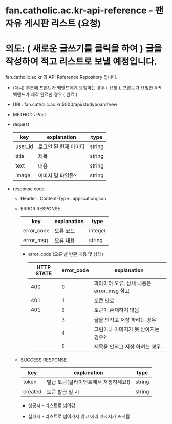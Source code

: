 # fan.catholic.ac.kr-api-reference - 팬 자유 게시판 리스트 (요청)
# 의도: ( 새로운 글쓰기를 클릭을 하여 ) 글을 작성하여 적고 리스트로 보낼 예정입니다.

fan.catholic.ac.kr 의 API Reference Repository 입니다.

- (예시) 부분에 프론트가 백엔드에게 요청하는 경우 ( 요청 ), 프론트가 요청한 API 백엔드가 제작 완료한 경우 ( 완료 )
- URI : fan.catholic.ac.kr:5000/api/studyboard/new
- METHOD : Post

- request

    | key | explanation | type |
    |--- |--- |--- |
    | user_id | 로그인 된 현재 아이디 | string |
    | title | 제목 | string |
    | text | 내용 | string |
    | image | 이미지 및 파일들? | string |
    

- response code
    - Header :
        Content-Type : application/json
    - ERROR RESPONSE
    
        |    key   | explanation |   type  |
        | -------- | ----------- |-------- |
        |error_code| 오류 코드     | integer | 
        |error_msg | 오류 내용  | string  |
        
        - error_code (오류 별 반환 내용 및 상태)
        
            | HTTP STATE | error_code | explanation |
            |----------- | ---------- | ----------- |
            | 400 |0| 파라미터 오류, 상세 내용은 error_msg 참고 |
            | 401 |1| 토큰 만료 | 아이디에 특수문자 존재 등|
            | 401 |2| 토큰이 존재하지 않음|
            | |3| 글을 안적고 저장 하려는 경우|
            | |4| 그림이나 이미지가 못 받아지는 경우?|
            | |5| 제목을 안적고 저장 하려는 경우|
   
    - SUCCESS RESPONSE
    
        | key | explanation | type |
        |--- |--- |--- |
        | token | 발급 토큰(클라이언트에서 저장하세요!) | string |
        | created | 토큰 발급 일 시 | string |
        
        - 성공시 - 리스트로 넘어감
        
        - 실패시 - 리스트로 넘어가지 않고
        에러 메시지가 뜨게됨

